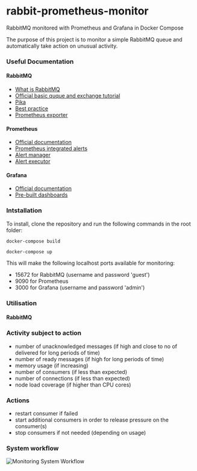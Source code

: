 # rabbit-prometheus-monitor
RabbitMQ monitored with Prometheus and Grafana in Docker Compose

The purpose of this project is to monitor a simple RabbitMQ queue and automatically take action on unusual activity.

### Useful Documentation
#### RabbitMQ
* [What is RabbitMQ](https://www.cloudamqp.com/blog/2015-05-18-part1-rabbitmq-for-beginners-what-is-rabbitmq.html)
* [Official basic quque and exchange tutorial](https://www.rabbitmq.com/tutorials/tutorial-one-python.html)
* [Pika](https://pika.readthedocs.io/en/stable/intro.html)
* [Best practice](https://www.cloudamqp.com/blog/2017-12-29-part1-rabbitmq-best-practice.html)
* [Prometheus exporter](https://github.com/kbudde/rabbitmq_exporter)

#### Prometheus
* [Official documentation](https://prometheus.io/docs/introduction/overview/)
* [Prometheus integrated alerts](https://awesome-prometheus-alerts.grep.to/rules.html)
* [Alert manager](https://itnext.io/prometheus-with-alertmanager-f2a1f7efabd6)
* [Alert executor](https://github.com/imgix/prometheus-am-executor)

#### Grafana
* [Official documentation](http://docs.grafana.org/)
* [Pre-built dashboards](https://grafana.com/dashboards?search=rabbitmq)

### Intstallation
To install, clone the repository and run the following commands in the root folder:

```docker-compose build```

```docker-compose up```

This will make the following localhost ports available for monitoring:
* 15672 for RabbitMQ (username and password 'guest')
* 9090 for Prometheus
* 3000 for Grafana (username and password 'admin')

### Utilisation
#### RabbitMQ


### Activity subject to action
* number of unacknowledged messages (if high and close to no of delivered for long periods of time)
* number of ready messages (if high for long periods of time)
* memory usage (if increasing)
* number of consumers (if less than expected)
* number of connections (if less than expected)
* node load coverage (if higher than CPU cores)

### Actions
* restart consumer if failed
* start additional consumers in order to release pressure on the consumer(s)
* stop consumers if not needed (depending on usage)

### System workflow
![Monitoring System Workflow](https://drive.google.com/uc?export=view&id=1mJSsiUr52PYvBV0ia_bV0_AhmwzhgkDm)